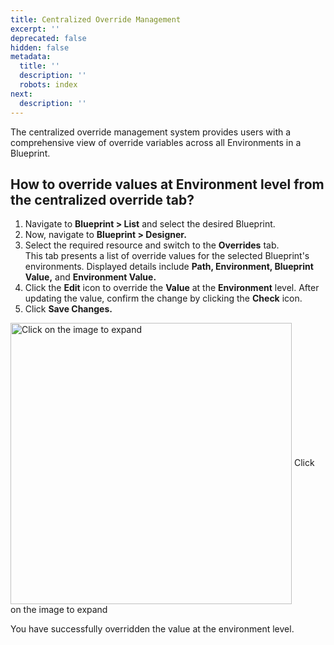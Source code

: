```yaml
---
title: Centralized Override Management
excerpt: ''
deprecated: false
hidden: false
metadata:
  title: ''
  description: ''
  robots: index
next:
  description: ''
---
```

The centralized override management system provides users with a comprehensive view of override variables across all Environments in a Blueprint.

## How to override values at Environment level from the centralized override tab?

1. Navigate to **Blueprint > List** and select the desired Blueprint.
2. Now, navigate to **Blueprint > Designer.**
3. Select the required resource and switch to the **Overrides** tab.\
   This tab presents a list of override values for the selected Blueprint's environments. Displayed details include **Path, Environment, Blueprint Value,** and **Environment Value.**
4. Click the **Edit** icon to override the **Value** at the **Environment** level. After updating the value, confirm the change by clicking the **Check** icon.
5. Click **Save Changes.**

<Image alt="Click on the image to expand" align="center" width="450px" border={true} src="https://files.readme.io/82b2e3b-Override_management.gif">
  Click on the image to expand
</Image>

You have successfully overridden the value at the environment level.
